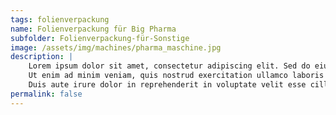 ```yaml
---
tags: folienverpackung
name: Folienverpackung für Big Pharma
subfolder: Folienverpackung-für-Sonstige
image: /assets/img/machines/pharma_maschine.jpg
description: |
    Lorem ipsum dolor sit amet, consectetur adipiscing elit. Sed do eiusmod tempor incididunt ut labore et dolore magna aliqua.
    Ut enim ad minim veniam, quis nostrud exercitation ullamco laboris nisi ut aliquip ex ea commodo consequat.
    Duis aute irure dolor in reprehenderit in voluptate velit esse cillum dolore eu fugiat nulla pariatur.
permalink: false
---
```


